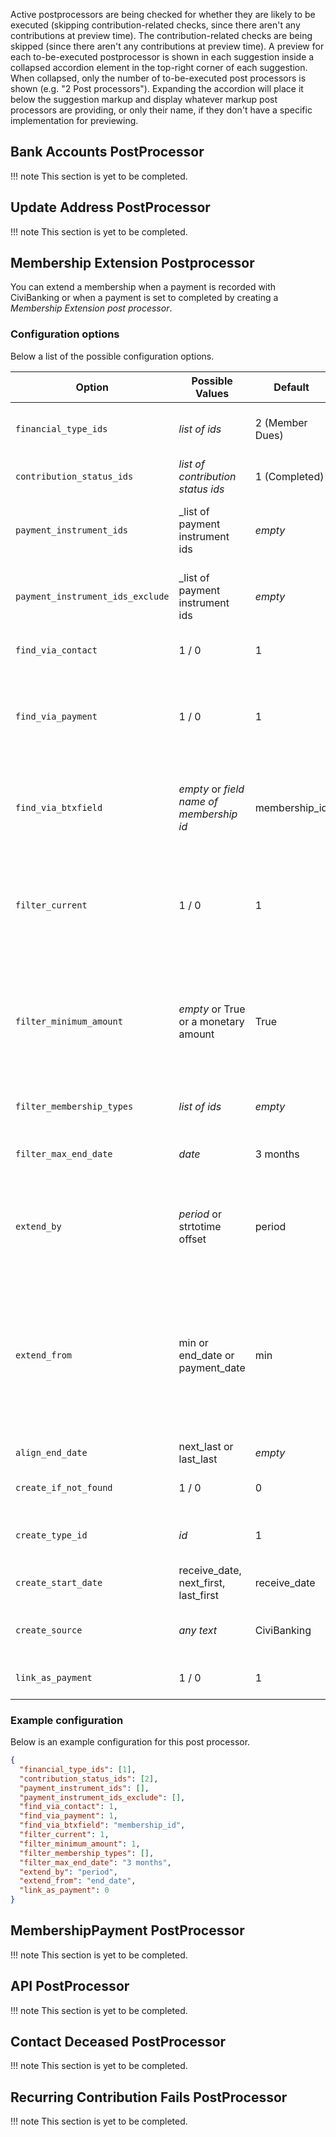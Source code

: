 Active postprocessors are being checked for whether they are likely to be
executed (skipping contribution-related checks, since there aren't any
contributions at preview time). The contribution-related checks are being
skipped (since there aren't any contributions at preview time). A preview for
each to-be-executed postprocessor is shown in each suggestion inside a collapsed
accordion element in the top-right corner of each suggestion. When collapsed,
only the number of to-be-executed post processors is shown (e.g. "2 Post
processors"). Expanding the accordion will place it below the suggestion markup
and display whatever markup post processors are providing, or only their name,
if they don't have a specific implementation for previewing.

## Bank Accounts PostProcessor

!!! note
    This section is yet to be completed.

## Update Address PostProcessor

!!! note
    This section is yet to be completed.

## Membership Extension Postprocessor

You can extend a membership when a payment is recorded with CiviBanking or when
a payment is set to completed by creating a _Membership Extension post
processor_.

### Configuration options

Below a list of the possible configuration options.

| Option                           | Possible Values                          | Default         | Description                                                                                                                                                                                                                                                      |
|----------------------------------|------------------------------------------|-----------------|------------------------------------------------------------------------------------------------------------------------------------------------------------------------------------------------------------------------------------------------------------------|
| `financial_type_ids`             | _list of ids_                            | 2 (Member Dues) | Only extend a membership when the payment has this financial type                                                                                                                                                                                                |
| `contribution_status_ids`        | _list of contribution status ids_        | 1 (Completed)   | Only extend a membership when the payment has this status                                                                                                                                                                                                        |
| `payment_instrument_ids`         | _list of payment instrument ids          | _empty_         | Only extend a membership when the payment is recorded with one of those payment instruments                                                                                                                                                                      |
| `payment_instrument_ids_exclude` | _list of payment instrument ids          | _empty_         | Only extend a membership when the payment is *not* recorded with one of those payment instruments                                                                                                                                                                |
| `find_via_contact`               | 1 / 0                                    | 1               | Find a membership based on the contact of the payment                                                                                                                                                                                                            |
| `find_via_payment`               | 1 / 0                                    | 1               | Find a membership through the link between the payment and the membership. Only useful when you are updating existing contributions                                                                                                                              |
| `find_via_btxfield`              | _empty_ or _field name of membership id_ | membership_id   | Find the membership by a field in the banking transaction. Only useful when other matchers/importers/post processors set a field in the banking transaction                                                                                                      |
| `filter_current`                 | 1 / 0                                    | 1               | Only update a membership when it has a current status. You can set the class of status under Administer -> CiviMember -> Membership Status Rules                                                                                                                 |
| `filter_minimum_amount`          | _empty_ or True or a monetary amount     | True            | Only extend a membership when the payment has the minimum amount of the membership type or when the payment has the minum amount specified here. You can also disable the check for minimum amount                                                               |
| `filter_membership_types`        | _list of ids_                            | _empty_         | If set only extend memberships of this type                                                                                                                                                                                                                      |
| `filter_max_end_date`            | _date_                                   | 3 months        | Membership end date should not be after 3 months of contribution receive date                                                                                                                                                                                    |
| `extend_by`                      | _period_ or strtotime offset             | period          | When set to period the membership is extend by the membership type period definition. If set to a strtotime value (e.g. +1 month) it is extended by this value                                                                                                   |
| `extend_from`                    | min or end_date or payment_date          | min             | When set to _payment_date_ the membership is extended from the contribution receive date. If set to _end_date_ the membership is extended by the end date of the membership. If set to _min_ then it is extended by the minmum value of end_date or payment_date |
| `align_end_date`                 | next_last or last_last                   | _empty_         | _Not sure how this option works_                                                                                                                                                                                                                                 |
| `create_if_not_found`            | 1 / 0                                    | 0               | Create a new membership when no membership is found                                                                                                                                                                                                              |
| `create_type_id`                 | _id_                                     | 1               | When a new membership is created give it this membership type                                                                                                                                                                                                    |
| `create_start_date`              | receive_date, next_first, last_first     | receive_date    | _Not sure how this option works_                                                                                                                                                                                                                                 |
| `create_source`                  | _any text_                               | CiviBanking     | This is the value set to the source of the membership when a new one is created                                                                                                                                                                                  |
| `link_as_payment`                | 1 / 0                                    | 1               | When set the contribution is linked to the membership                                                                                                                                                                                                            |

### Example configuration

Below is an example configuration for this post processor.

```json
{
  "financial_type_ids": [1],
  "contribution_status_ids": [2],
  "payment_instrument_ids": [],
  "payment_instrument_ids_exclude": [],
  "find_via_contact": 1,
  "find_via_payment": 1,
  "find_via_btxfield": "membership_id",
  "filter_current": 1,
  "filter_minimum_amount": 1,
  "filter_membership_types": [],
  "filter_max_end_date": "3 months",
  "extend_by": "period",
  "extend_from": "end_date",
  "link_as_payment": 0
}
```

## MembershipPayment PostProcessor

!!! note
    This section is yet to be completed.

## API PostProcessor

!!! note
    This section is yet to be completed.

## Contact Deceased PostProcessor

!!! note
    This section is yet to be completed.

## Recurring Contribution Fails PostProcessor

!!! note
    This section is yet to be completed.


